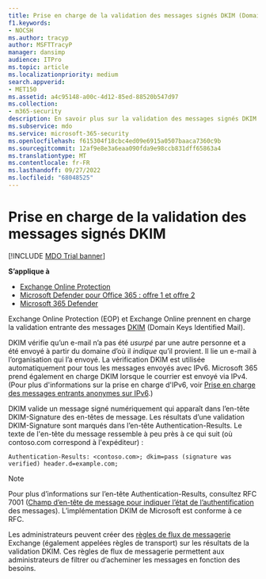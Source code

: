```yaml
---
title: Prise en charge de la validation des messages signés DKIM (Domain Keys Identified Mail)
f1.keywords:
- NOCSH
ms.author: tracyp
author: MSFTTracyP
manager: dansimp
audience: ITPro
ms.topic: article
ms.localizationpriority: medium
search.appverid:
- MET150
ms.assetid: a4c95148-a00c-4d12-85ed-88520b547d97
ms.collection:
- m365-security
description: En savoir plus sur la validation des messages signés DKIM dans Exchange Online Protection et Exchange Online
ms.subservice: mdo
ms.service: microsoft-365-security
ms.openlocfilehash: f615304f18cbc4ed09e6915a0507baaca7360c9b
ms.sourcegitcommit: 12af9e8e3a6eaa090fda9e98ccb831dff65863a4
ms.translationtype: MT
ms.contentlocale: fr-FR
ms.lasthandoff: 09/27/2022
ms.locfileid: "68048525"
---
```

# <a name="support-for-validation-of-dkim-signed-messages"></a>Prise en charge de la validation des messages signés DKIM

[!INCLUDE [MDO Trial banner](../includes/mdo-trial-banner.md)]

**S’applique à**
- [Exchange Online Protection](exchange-online-protection-overview.md)
- [Microsoft Defender pour Office 365 : offre 1 et offre 2](defender-for-office-365.md)
- [Microsoft 365 Defender](../defender/microsoft-365-defender.md)

Exchange Online Protection (EOP) et Exchange Online prennent en charge la validation entrante des messages [DKIM](https://www.rfc-editor.org/rfc/rfc6376.txt) (Domain Keys Identified Mail).

DKIM vérifie qu’un e-mail n’a pas été *usurpé* par une autre personne et a été envoyé à partir du domaine d’où il *indique* qu’il provient. Il lie un e-mail à l’organisation qui l’a envoyé. La vérification DKIM est utilisée automatiquement pour tous les messages envoyés avec IPv6. Microsoft 365 prend également en charge DKIM lorsque le courrier est envoyé via IPv4. (Pour plus d'informations sur la prise en charge d'IPv6, voir [Prise en charge des messages entrants anonymes sur IPv6](support-for-anonymous-inbound-email-messages-over-ipv6.md).)

DKIM valide un message signé numériquement qui apparaît dans l’en-tête DKIM-Signature des en-têtes de message. Les résultats d’une validation DKIM-Signature sont marqués dans l’en-tête Authentication-Results. Le texte de l'en-tête du message ressemble à peu près à ce qui suit (où contoso.com correspond à l'expéditeur) :

 `Authentication-Results: <contoso.com>; dkim=pass (signature was verified) header.d=example.com;`

> [!NOTE]
> Pour plus d’informations sur l’en-tête Authentication-Results, consultez RFC 7001 ([Champ d’en-tête de message pour indiquer l’état de l’authentification](https://www.rfc-editor.org/rfc/rfc7001.txt) des messages). L’implémentation DKIM de Microsoft est conforme à ce RFC.

Les administrateurs peuvent créer des [règles de flux de messagerie](/exchange/security-and-compliance/mail-flow-rules/mail-flow-rules) Exchange (également appelées règles de transport) sur les résultats de la validation DKIM. Ces règles de flux de messagerie permettent aux administrateurs de filtrer ou d’acheminer les messages en fonction des besoins.
